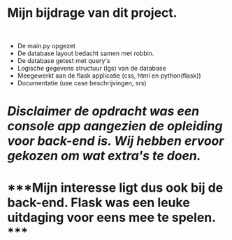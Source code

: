 # **Mijn bijdrage van dit project.**

<br>

- De main.py opgezet
- De database layout bedacht samen met robbin.
- De database getest met query's
- Logische gegevens structuur (lgs) van de database
- Meegewerkt aan de flask applicatie (css, html en python(flask))
- Documentatie (use case beschrijvingen, srs)

# ***Disclaimer de opdracht was een console app aangezien de opleiding voor back-end is. Wij hebben ervoor gekozen om wat extra's te doen.***
# ***Mijn interesse ligt dus ook bij de back-end. Flask was een leuke uitdaging voor eens mee te spelen. ***
